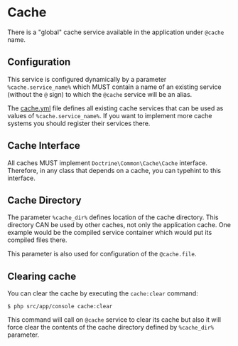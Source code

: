 # Cache

There is a "global" cache service available in the application under `@cache` name.

## Configuration

This service is configured dynamically by a parameter `%cache.service_name%` which MUST 
contain a name of an existing service (without the `@` sign) to which the `@cache` service
will be an alias.

The [cache.yml](../src/config/cache.yml) file defines all existing cache services that can
be used as values of `%cache.service_name%`. If you want to implement more cache systems
you should register their services there.

## Cache Interface

All caches MUST implement `Doctrine\Common\Cache\Cache` interface. Therefore, in any class
that depends on a cache, you can typehint to this interface.

## Cache Directory

The parameter `%cache_dir%` defines location of the cache directory. This directory CAN be
used by other caches, not only the application cache. One example would be the compiled
service container which would put its compiled files there.

This parameter is also used for configuration of the `@cache.file`.

## Clearing cache

You can clear the cache by executing the `cache:clear` command:

    $ php src/app/console cache:clear

This command will call on `@cache` service to clear its cache but also it will force clear
the contents of the cache directory defined by `%cache_dir%` parameter.
